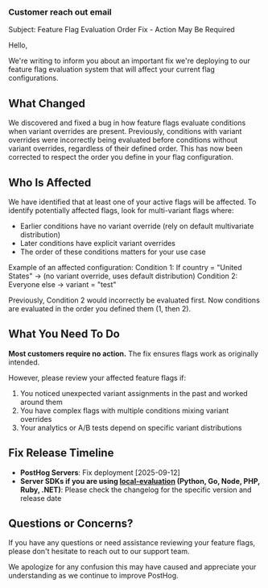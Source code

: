 ### Customer reach out email

Subject: Feature Flag Evaluation Order Fix - Action May Be Required

Hello,

We're writing to inform you about an important fix we're deploying to our feature flag evaluation system that will affect your current flag configurations.

## What Changed

We discovered and fixed a bug in how feature flags evaluate conditions when variant overrides are present. Previously, conditions with variant overrides were incorrectly being evaluated before conditions without variant overrides, regardless of their defined order. This has now been corrected to respect the order you define in your flag configuration.

## Who Is Affected

We have identified that at least one of your active flags will be affected. To identify potentially affected flags, look for multi-variant flags where:
- Earlier conditions have no variant override (rely on default multivariate distribution)
- Later conditions have explicit variant overrides
- The order of these conditions matters for your use case

Example of an affected configuration:
Condition 1: If country = "United States" → (no variant override, uses default
distribution)
Condition 2: Everyone else → variant = "test"

Previously, Condition 2 would incorrectly be evaluated first. Now conditions are evaluated in the order you defined them (1, then 2).

## What You Need To Do

**Most customers require no action.** The fix ensures flags work as originally intended.

However, please review your affected feature flags if:
1. You noticed unexpected variant assignments in the past and worked around them
2. You have complex flags with multiple conditions mixing variant overrides
3. Your analytics or A/B tests depend on specific variant distributions

## Fix Release Timeline
- **PostHog Servers**: Fix deployment [2025-09-12]
- **Server SDKs if you are using [local-evaluation](https://posthog.com/docs/feature-flags/local-evaluation) (Python, Go, Node, PHP, Ruby, .NET)**: Please check the changelog for the specific version and release date

## Questions or Concerns?

If you have any questions or need assistance reviewing your feature flags, please don't hesitate to reach out to our support team.

We apologize for any confusion this may have caused and appreciate your understanding as we continue to improve PostHog.
